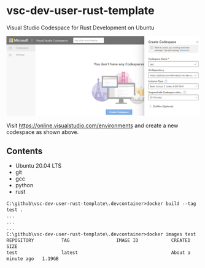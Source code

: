 # vsc-dev-user-rust-template 
Visual Studio Codespace for Rust Development on Ubuntu

![Create Codespace](/README_image_01.png)

Visit https://online.visualstudio.com/environments and create a new codespace as shown above.

## Contents
* Ubuntu 20.04 LTS
* git
* gcc
* python
* rust 

```
C:\github\vsc-dev-user-rust-template\.devcontainer>docker build --tag test .
...
...
...
C:\github\vsc-dev-user-rust-template\.devcontainer>docker images test
REPOSITORY          TAG                 IMAGE ID            CREATED              SIZE
test                latest                                  About a minute ago   1.19GB
```
